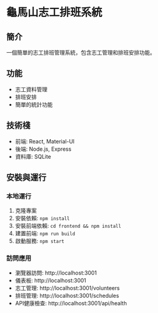 # 龜馬山志工排班系統

## 簡介
一個簡單的志工排班管理系統，包含志工管理和排班安排功能。

## 功能
- 志工資料管理
- 排班安排
- 簡單的統計功能

## 技術棧
- 前端: React, Material-UI
- 後端: Node.js, Express
- 資料庫: SQLite

## 安裝與運行

### 本地運行
1. 克隆專案
2. 安裝依賴: `npm install`
3. 安裝前端依賴: `cd frontend && npm install`
4. 建置前端: `npm run build`
5. 啟動服務: `npm start`

### 訪問應用
- 瀏覽器訪問: http://localhost:3001
- 儀表板: http://localhost:3001
- 志工管理: http://localhost:3001/volunteers
- 排班管理: http://localhost:3001/schedules
- API健康檢查: http://localhost:3001/api/health
